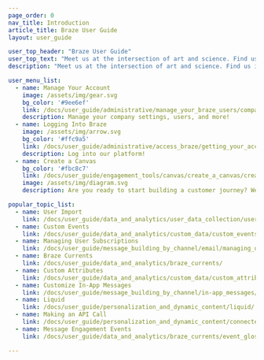 ```yaml
---
page_order: 0
nav_title: Introduction
article_title: Braze User Guide
layout: user_guide

user_top_header: "Braze User Guide"
user_top_text: "Meet us at the intersection of art and science. Find us in the moment or light years ahead. Upon arrival, expect lifecycle engagement at its best. At Braze, we aim to create strong bonds between you and your customers or users."
description: "Meet us at the intersection of art and science. Find us in the moment or light years ahead. Upon arrival, expect lifecycle engagement at its best. At Braze, we aim to create strong bonds between you and your customers or users."

user_menu_list:
  - name: Manage Your Account
    image: /assets/img/gear.svg
    bg_color: '#9ee6ef'
    link: /docs/user_guide/administrative/manage_your_braze_users/company-wide_settings_management/
    description: Manage your company settings, users, and more!
  - name: Logging Into Braze
    image: /assets/img/arrow.svg
    bg_color: '#ffc9a5'
    link: /docs/user_guide/administrative/access_braze/getting_your_account/
    description: Log into our platform!
  - name: Create a Canvas
    bg_color: '#fbc8c7'
    link: /docs/user_guide/engagement_tools/canvas/create_a_canvas/create_a_canvas/
    image: /assets/img/diagram.svg
    description: Are you ready to start building a customer journey? We'll guide you through it.

popular_topic_list:
  - name: User Import
    link: /docs/user_guide/data_and_analytics/user_data_collection/user_import/
  - name: Custom Events
    link: /docs/user_guide/data_and_analytics/custom_data/custom_events/
  - name: Managing User Subscriptions
    link: /docs/user_guide/message_building_by_channel/email/managing_user_subscriptions/
  - name: Braze Currents
    link: /docs/user_guide/data_and_analytics/braze_currents/ 
  - name: Custom Attributes
    link: /docs/user_guide/data_and_analytics/custom_data/custom_attributes/
  - name: Customize In-App Messages
    link: /docs/user_guide/message_building_by_channel/in-app_messages/customize/
  - name: Liquid
    link: /docs/user_guide/personalization_and_dynamic_content/liquid/
  - name: Making an API Call
    link: /docs/user_guide/personalization_and_dynamic_content/connected_content/making_an_api_call/
  - name: Message Engagement Events
    link: /docs/user_guide/data_and_analytics/braze_currents/event_glossary/message_engagement_events/

---
```

